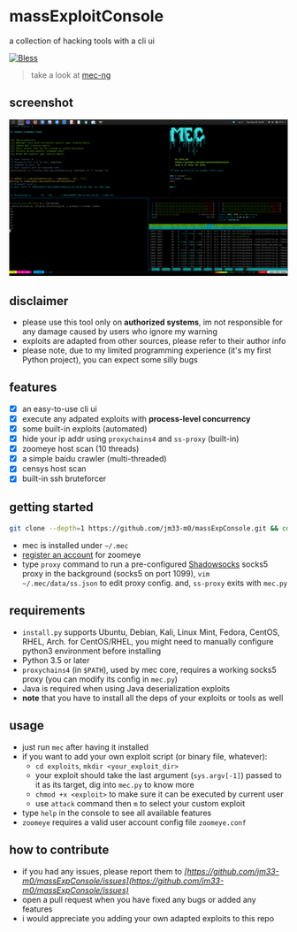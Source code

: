 # massExploitConsole
a collection of hacking tools with a cli ui

 [![Bless](https://cdn.rawgit.com/LunaGao/BlessYourCodeTag/master/tags/bacon.svg)](http://lunagao.github.io/BlessYourCodeTag/)

> take a look at [mec-ng](https://github.com/jm33-m0/mec-ng "new mec, written in Go")

## screenshot

![](/screenshot/main.png)


## disclaimer

- please use this tool only on **authorized systems**, im not responsible for any damage caused by users who ignore my warning
- exploits are adapted from other sources, please refer to their author info
- please note, due to my limited programming experience (it's my first Python project), you can expect some silly bugs


## features

- [x] an easy-to-use cli ui
- [x] execute any adpated exploits with **process-level concurrency**
- [x] some built-in exploits (automated)
- [x] hide your ip addr using `proxychains4` and `ss-proxy` (built-in)
- [x] zoomeye host scan (10 threads)
- [x] a simple baidu crawler (multi-threaded)
- [x] censys host scan
- [x] built-in ssh bruteforcer

## getting started

```bash
git clone --depth=1 https://github.com/jm33-m0/massExpConsole.git && cd massExpConsole && python3 ./install.py
```

- mec is installed under `~/.mec`
- [register an account](https://www.zoomeye.org) for zoomeye
- type `proxy` command to run a pre-configured [Shadowsocks](https://github.com/shadowsocks/go-shadowsocks2) socks5 proxy in the background (socks5 on port 1099), `vim ~/.mec/data/ss.json` to edit proxy config. and, `ss-proxy` exits with `mec.py`


## requirements

- `install.py` supports Ubuntu, Debian, Kali, Linux Mint, Fedora, CentOS, RHEL, Arch. for CentOS/RHEL, you might need to manually configure python3 environment before installing
- Python 3.5 or later
- `proxychains4` (in `$PATH`), used by mec core, requires a working socks5 proxy (you can modify its config in `mec.py`)
- Java is required when using Java deserialization exploits
- **note** that you have to install all the deps of your exploits or tools as well


## usage

- just run `mec` after having it installed
- if you want to add your own exploit script (or binary file, whatever):
    - `cd exploits`, `mkdir <your_exploit_dir>`
    - your exploit should take the last argument (`sys.argv[-1]`) passed to it as its target, dig into `mec.py` to know more
    - `chmod +x <exploit>` to make sure it can be executed by current user
    - use `attack` command then `m` to select your custom exploit
- type `help` in the console to see all available features
- `zoomeye` requires a valid user account config file `zoomeye.conf`


## how to contribute

- if you had any issues, please report them to *[https://github.com/jm33-m0/massExpConsole/issues](https://github.com/jm33-m0/massExpConsole/issues)*
- open a pull request when you have fixed any bugs or added any features
- i would appreciate you adding your own adapted exploits to this repo

